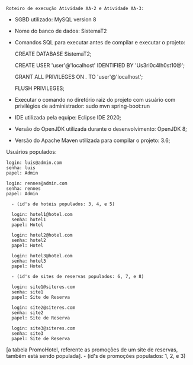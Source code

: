     Roteiro de execução Atividade AA-2 e Atividade AA-3:

- SGBD utilizado: MySQL version 8

- Nome do banco de dados: SistemaT2

- Comandos SQL para executar antes de compilar e executar o projeto:

  CREATE DATABASE SistemaT2;
  
  CREATE USER 'user'@'localhost' IDENTIFIED BY 'Us3rl0c4lh0st10@';
  
  GRANT ALL PRIVILEGES ON *.* TO 'user'@'localhost';
  
  FLUSH PRIVILEGES;
    
- Executar o comando no diretório raiz do projeto com usuário com privilégios de administrador: sudo mvn spring-boot:run

- IDE utilizada pela equipe: Eclipse IDE 2020;

- Versão do OpenJDK utilizada durante o desenvolvimento: OpenJDK 8;

- Versão do Apache Maven utilizada para compilar o projeto: 3.6;
      
      
 Usuários populados:
	
	login: luis@admin.com
	senha: luis
	papel: Admin

	login: rennes@admin.com
	senha: rennes
	papel: Admin
	  
      - (id's de hotéis populados: 3, 4, e 5)
	  
      login: hotel1@hotel.com
	  senha: hotel1
	  papel: Hotel
	  
	  login: hotel2@hotel.com
	  senha: hotel2
	  papel: Hotel
	  
	  login: hotel3@hotel.com
	  senha: hotel3
	  papel: Hotel
	  
      - (id's de sites de reservas populados: 6, 7, e 8)
      
	  login: site1@siteres.com
	  senha: site1
	  papel: Site de Reserva
	  
	  login: site2@siteres.com
	  senha: site2
	  papel: Site de Reserva
	  
	  login: site3@siteres.com
	  senha: site3
	  papel: Site de Reserva
	  
[a tabela PromoHotel, referente as promoções de um site de reservas, também está sendo populada]. - (id's de promoções populados: 1, 2, e 3)
    
